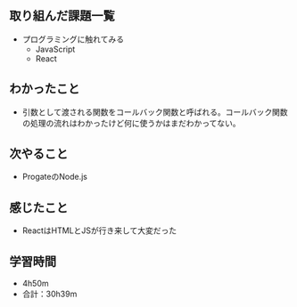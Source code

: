 ## 取り組んだ課題一覧
- プログラミングに触れてみる
  - JavaScript
  - React
## わかったこと
- 引数として渡される関数をコールバック関数と呼ばれる。コールバック関数の処理の流れはわかったけど何に使うかはまだわかってない。
## 次やること
- ProgateのNode.js
## 感じたこと
- ReactはHTMLとJSが行き来して大変だった
## 学習時間
- 4h50m
- 合計：30h39m
